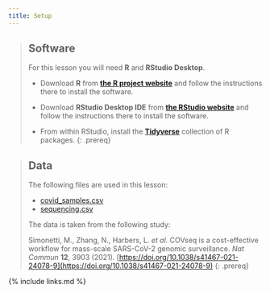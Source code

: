```yaml
---
title: Setup
---
```


> ## Software
>
> For this lesson you will need **R** and **RStudio Desktop**.
>
> * Download **R** from **[the R project website](https://www.r-project.org)** and follow the instructions there to install the software.
>
> * Download **RStudio Desktop IDE** from **[the RStudio website](https://rstudio.com/)** and follow the instructions there to install the software.
>
> * From within RStudio, install the **[Tidyverse](https://www.tidyverse.org)** collection of R packages.
{: .prereq}

> ## Data
>
> The following files are used in this lesson:
> * [covid_samples.csv](data/covid_samples.csv)
> * [sequencing.csv](data/covid_sequencing.csv)
>
> The data is taken from the following study:
> 
> Simonetti, M., Zhang, N., Harbers, L. *et al.* COVseq is a cost-effective workflow for mass-scale SARS-CoV-2 genomic surveillance. *Nat Commun* **12**, 3903 (2021). [https://doi.org/10.1038/s41467-021-24078-9](https://doi.org/10.1038/s41467-021-24078-9)
{: .prereq}


{% include links.md %}
